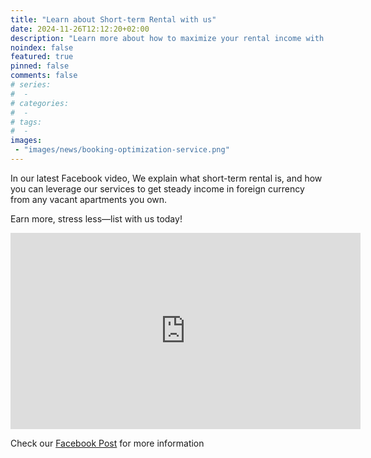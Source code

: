 ```yaml
---
title: "Learn about Short-term Rental with us"
date: 2024-11-26T12:12:20+02:00
description: "Learn more about how to maximize your rental income with our short-term rental service"
noindex: false
featured: true
pinned: false
comments: false
# series:
#  - 
# categories:
#  - 
# tags:
#  - 
images:
 - "images/news/booking-optimization-service.png"
---
```

In our latest Facebook video, We explain what short-term rental is, and how you can leverage our services to get steady income in foreign currency from any vacant apartments you own.

Earn more, stress less—list with us today!

<iframe src="https://www.facebook.com/plugins/video.php?height=314&href=https%3A%2F%2Fwww.facebook.com%2Fbait.gameel%2Fvideos%2F592160783203810%2F&show_text=false&width=560&t=0" width="560" height="314" style="border:none;overflow:hidden" scrolling="no" frameborder="0" allowfullscreen="true" allow="autoplay; clipboard-write; encrypted-media; picture-in-picture; web-share" allowFullScreen="true"></iframe>

Check our [Facebook Post](https://www.facebook.com/share/v/15uhjb1eyf/) for more information
